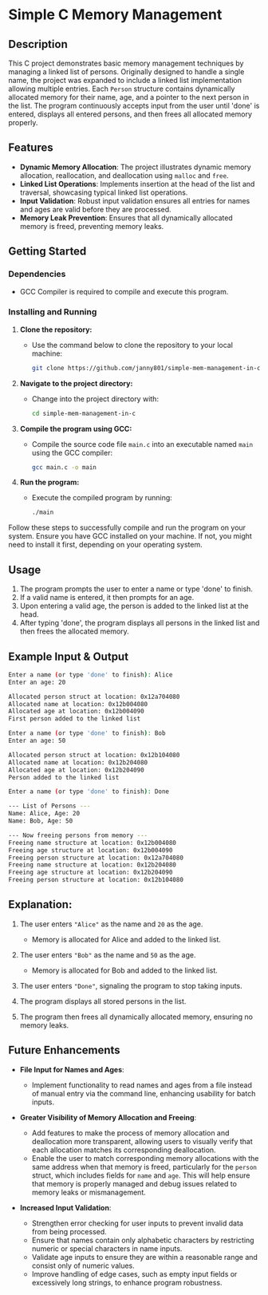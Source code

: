 # Simple C Memory Management

## Description
This C project demonstrates basic memory management techniques by managing a linked list of persons. Originally designed to handle a single name, the project was expanded to include a linked list implementation allowing multiple entries. Each `Person` structure contains dynamically allocated memory for their name, age, and a pointer to the next person in the list. The program continuously accepts input from the user until 'done' is entered, displays all entered persons, and then frees all allocated memory properly.

## Features
- **Dynamic Memory Allocation**: The project illustrates dynamic memory allocation, reallocation, and deallocation using `malloc` and `free`.
- **Linked List Operations**: Implements insertion at the head of the list and traversal, showcasing typical linked list operations.
- **Input Validation**: Robust input validation ensures all entries for names and ages are valid before they are processed.
- **Memory Leak Prevention**: Ensures that all dynamically allocated memory is freed, preventing memory leaks.

## Getting Started

### Dependencies
- GCC Compiler is required to compile and execute this program.

### Installing and Running
1. **Clone the repository:**
   - Use the command below to clone the repository to your local machine:
     ```bash
     git clone https://github.com/janny801/simple-mem-management-in-c.git
     ```

2. **Navigate to the project directory:**
   - Change into the project directory with:
     ```bash
     cd simple-mem-management-in-c
     ```

3. **Compile the program using GCC:**
   - Compile the source code file `main.c` into an executable named `main` using the GCC compiler:
     ```bash
     gcc main.c -o main
     ```

4. **Run the program:**
   - Execute the compiled program by running:
     ```bash
     ./main
     ```

Follow these steps to successfully compile and run the program on your system. Ensure you have GCC installed on your machine. If not, you might need to install it first, depending on your operating system.


## Usage
1. The program prompts the user to enter a name or type 'done' to finish.
2. If a valid name is entered, it then prompts for an age.
3. Upon entering a valid age, the person is added to the linked list at the head.
4. After typing 'done', the program displays all persons in the linked list and then frees the allocated memory.

## Example Input & Output

```sh
Enter a name (or type 'done' to finish): Alice
Enter an age: 20

Allocated person struct at location: 0x12a704080
Allocated name at location: 0x12b004080
Allocated age at location: 0x12b004090
First person added to the linked list

Enter a name (or type 'done' to finish): Bob
Enter an age: 50 

Allocated person struct at location: 0x12b104080
Allocated name at location: 0x12b204080
Allocated age at location: 0x12b204090
Person added to the linked list

Enter a name (or type 'done' to finish): Done

--- List of Persons ---
Name: Alice, Age: 20
Name: Bob, Age: 50

--- Now freeing persons from memory ---
Freeing name structure at location: 0x12b004080
Freeing age structure at location: 0x12b004090
Freeing person structure at location: 0x12a704080
Freeing name structure at location: 0x12b204080
Freeing age structure at location: 0x12b204090
Freeing person structure at location: 0x12b104080
```

## Explanation:

1. The user enters `"Alice"` as the name and `20` as the age.
   - Memory is allocated for Alice and added to the linked list.

2. The user enters `"Bob"` as the name and `50` as the age.
   - Memory is allocated for Bob and added to the linked list.

3. The user enters `"Done"`, signaling the program to stop taking inputs.

4. The program displays all stored persons in the list.

5. The program then frees all dynamically allocated memory, ensuring no memory leaks.

## Future Enhancements

- **File Input for Names and Ages**:
  - Implement functionality to read names and ages from a file instead of manual entry via the command line, enhancing usability for batch inputs.

- **Greater Visibility of Memory Allocation and Freeing**:
  - Add features to make the process of memory allocation and deallocation more transparent, allowing users to visually verify that each allocation matches its corresponding deallocation.
  - Enable the user to match corresponding memory allocations with the same address when that memory is freed, particularly for the `person` struct, which includes fields for `name` and `age`. This will help ensure that memory is properly managed and debug issues related to memory leaks or mismanagement.

- **Increased Input Validation**:
  - Strengthen error checking for user inputs to prevent invalid data from being processed.
  - Ensure that names contain only alphabetic characters by restricting numeric or special characters in name inputs.
  - Validate age inputs to ensure they are within a reasonable range and consist only of numeric values.
  - Improve handling of edge cases, such as empty input fields or excessively long strings, to enhance program robustness.
